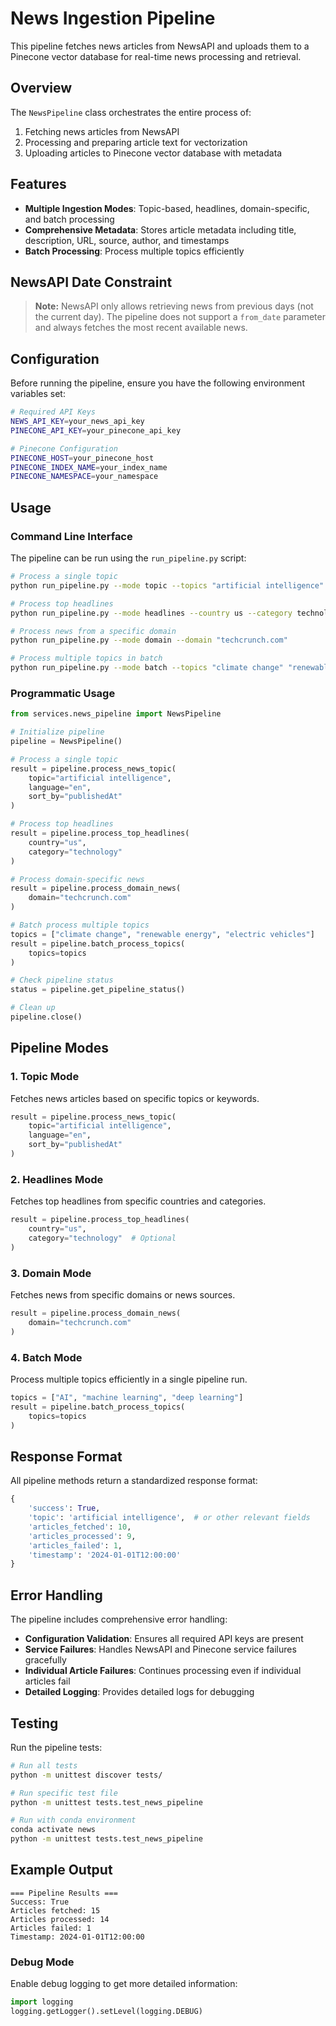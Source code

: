 # News Ingestion Pipeline

This pipeline fetches news articles from NewsAPI and uploads them to a Pinecone vector database for real-time news processing and retrieval.

## Overview

The `NewsPipeline` class orchestrates the entire process of:
1. Fetching news articles from NewsAPI
2. Processing and preparing article text for vectorization
3. Uploading articles to Pinecone vector database with metadata

## Features

- **Multiple Ingestion Modes**: Topic-based, headlines, domain-specific, and batch processing
- **Comprehensive Metadata**: Stores article metadata including title, description, URL, source, author, and timestamps
- **Batch Processing**: Process multiple topics efficiently

## NewsAPI Date Constraint

> **Note:** NewsAPI only allows retrieving news from previous days (not the current day). The pipeline does not support a `from_date` parameter and always fetches the most recent available news.

## Configuration

Before running the pipeline, ensure you have the following environment variables set:

```bash
# Required API Keys
NEWS_API_KEY=your_news_api_key
PINECONE_API_KEY=your_pinecone_api_key

# Pinecone Configuration
PINECONE_HOST=your_pinecone_host
PINECONE_INDEX_NAME=your_index_name
PINECONE_NAMESPACE=your_namespace
```

## Usage

### Command Line Interface

The pipeline can be run using the `run_pipeline.py` script:

```bash
# Process a single topic
python run_pipeline.py --mode topic --topics "artificial intelligence"

# Process top headlines
python run_pipeline.py --mode headlines --country us --category technology

# Process news from a specific domain
python run_pipeline.py --mode domain --domain "techcrunch.com"

# Process multiple topics in batch
python run_pipeline.py --mode batch --topics "climate change" "renewable energy" "electric vehicles"
```

### Programmatic Usage

```python
from services.news_pipeline import NewsPipeline

# Initialize pipeline
pipeline = NewsPipeline()

# Process a single topic
result = pipeline.process_news_topic(
    topic="artificial intelligence",
    language="en",
    sort_by="publishedAt"
)

# Process top headlines
result = pipeline.process_top_headlines(
    country="us",
    category="technology"
)

# Process domain-specific news
result = pipeline.process_domain_news(
    domain="techcrunch.com"
)

# Batch process multiple topics
topics = ["climate change", "renewable energy", "electric vehicles"]
result = pipeline.batch_process_topics(
    topics=topics
)

# Check pipeline status
status = pipeline.get_pipeline_status()

# Clean up
pipeline.close()
```

## Pipeline Modes

### 1. Topic Mode
Fetches news articles based on specific topics or keywords.

```python
result = pipeline.process_news_topic(
    topic="artificial intelligence",
    language="en",
    sort_by="publishedAt"
)
```

### 2. Headlines Mode
Fetches top headlines from specific countries and categories.

```python
result = pipeline.process_top_headlines(
    country="us",
    category="technology"  # Optional
)
```

### 3. Domain Mode
Fetches news from specific domains or news sources.

```python
result = pipeline.process_domain_news(
    domain="techcrunch.com"
)
```

### 4. Batch Mode
Process multiple topics efficiently in a single pipeline run.

```python
topics = ["AI", "machine learning", "deep learning"]
result = pipeline.batch_process_topics(
    topics=topics
)
```

## Response Format

All pipeline methods return a standardized response format:

```python
{
    'success': True,
    'topic': 'artificial intelligence',  # or other relevant fields
    'articles_fetched': 10,
    'articles_processed': 9,
    'articles_failed': 1,
    'timestamp': '2024-01-01T12:00:00'
}
```

## Error Handling

The pipeline includes comprehensive error handling:

- **Configuration Validation**: Ensures all required API keys are present
- **Service Failures**: Handles NewsAPI and Pinecone service failures gracefully
- **Individual Article Failures**: Continues processing even if individual articles fail
- **Detailed Logging**: Provides detailed logs for debugging

## Testing

Run the pipeline tests:

```bash
# Run all tests
python -m unittest discover tests/

# Run specific test file
python -m unittest tests.test_news_pipeline

# Run with conda environment
conda activate news
python -m unittest tests.test_news_pipeline
```

## Example Output

```
=== Pipeline Results ===
Success: True
Articles fetched: 15
Articles processed: 14
Articles failed: 1
Timestamp: 2024-01-01T12:00:00
```

### Debug Mode

Enable debug logging to get more detailed information:

```python
import logging
logging.getLogger().setLevel(logging.DEBUG)
``` 